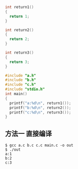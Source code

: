 ```C 
int return1()
{
  return 1;
}
```

```C
int return2()
{
  return 2;
}
```

```C
int return3()
{
  return 3;
}
```

```C
#include "a.h"
#include "b.h"
#include "c.h"
#include "stdio.h"
int main()
{
  printf("a:%d\n", return1());
  printf("b:%d\n", return2());
  printf("c:%d\n", return3());
}
```
## 方法一 直接编译
```shell
$ gcc a.c b.c c.c main.c -o out
$ ./out
a:1
b:2
c:3
```
